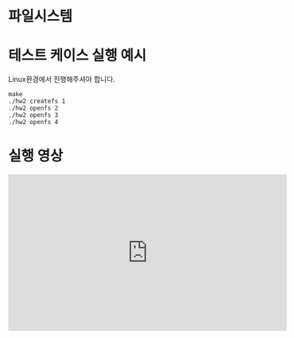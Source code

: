 # 파일시스템

# 테스트 케이스 실행 예시
Linux환경에서 진행해주셔야 합니다.

```
make
./hw2 createfs 1
./hw2 openfs 2
./hw2 openfs 3
./hw2 openfs 4
```

# 실행 영상

<iframe width="560" height="315" src="https://www.youtube.com/embed/" frameborder="0" allowfullscreen></iframe>